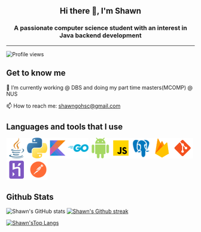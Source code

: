 <h2 align=center > <strong>Hi there 👋, I'm Shawn</strong> </h2>


<h3 align=center> A passionate computer science student with an interest in Java backend development</h3>


---

![Profile views](https://gpvc.arturio.dev/ShawnGoh)

## **Get to know me**

🔭 I’m currently working @ DBS and doing my part time masters(MCOMP) @ NUS

📫 How to reach me: shawngohsc@gmail.com

## **Languages and tools that I use**


<img alt="Java" width="55px" src="./Icons/java.png"/><img alt="Python" width="55px" src="./Icons/python.png" style="color:white;font:bold;" /><img alt="Kotlin" width="55px" src="./Icons/kotlin.svg"/><img alt="Golang" width="55px" src="./Icons/go.svg"/> <img alt="Android" width="55px" src="./Icons/android.png"/><img alt="JS" width="55px" src="./Icons/javascript.svg"/><img alt="postgresql" width="55px" src="./Icons/postgresql.png"/><img alt="Firebase" width="55px" src="./Icons/firebase.svg"/><img alt="Git" width="55px" src="./Icons/git.svg"/><img alt="Heroku" width="55px" src="./Icons/heroku.svg"/><img alt="Postman" width="55px" src="./Icons/postman.svg"/>








## **Github Stats**

![Shawn's GitHub stats](https://github-readme-stats.vercel.app/api?username=ShawnGoh&show_icons=true&theme=tokyonight)
[![Shawn's Github streak](https://github-readme-streak-stats.herokuapp.com/?user=Naereen&theme=tokyonight)](https://github.com/DenverCoder1/github-readme-streak-stats)


[![Shawn'sTop Langs](https://github-readme-stats.vercel.app/api/top-langs/?username=ShawnGoh&layout=compact&theme=tokyonight)](https://github.com/anuraghazra/github-readme-stats)




<!--
**ShawnGoh/ShawnGoh** is a ✨ _special_ ✨ repository because its `README.md` (this file) appears on your GitHub profile.

Here are some ideas to get you started:

- 🔭 I’m currently working on ...
- 🌱 I’m currently learning ...
- 👯 I’m looking to collaborate on ...
- 🤔 I’m looking for help with ...
- 💬 Ask me about ...
- 📫 How to reach me: ...
- 😄 Pronouns: ...
- ⚡ Fun fact: ...
-->
